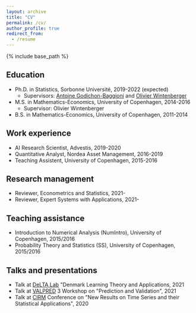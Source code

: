 ```yaml
---
layout: archive
title: "CV"
permalink: /cv/
author_profile: true
redirect_from:
  - /resume
---
```


{% include base_path %}

## Education
* Ph.D. in Statistics, Sorbonne Université, 2019-2022 (expected)
  * Supervisors: [Antoine Godichon-Baggioni](http://godichon.perso.math.cnrs.fr "Antoine Godichon-Baggioni") and [Olivier Wintenberger](http://wintenberger.fr "Olivier Wintenberger")
* M.S. in Mathematics-Economics, University of Copenhagen, 2014-2016
  * Supervisor: Olivier Wintenberger 
* B.S. in Mathematics-Economics, University of Copenhagen, 2011-2014

## Work experience
* AI Research Scientist, Advestis, 2019-2020
* Quantitative Analyst, Nordea Asset Management, 2016-2019
* Teaching Assistent, University of Copenhagen, 2015-2016

## Research management
* Reviewer, Econometrics and Statistics, 2021-
* Reviewer, Expert Systems with Applications, 2021-
  
## Teaching assistance
* Introduction to Numerical Analysis (NumIntro), University of Copenhagen, 2015/2016
* Probability Theory and Statistics (SS), University of Copenhagen, 2015/2016

## Talks and presentations
* Talk at [DeLTA Lab](https://sites.google.com/diku.edu/delta) "Denmark Learning Theory and Applications, 2021
* Talk at [VALPRED](https://wintenberger.fr/VALPRED.html) 3 Workshop on "Prediction and Validation", 2021
* Talk at [CIRM](https://www.cirm-math.com) Conference on "New Results on Time Series and their Statistical Applications", 2020
